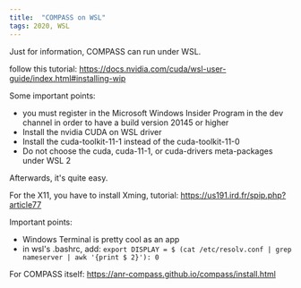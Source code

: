 ```yaml
---
title:  "COMPASS on WSL"
tags: 2020, WSL
---
```


Just for information, COMPASS can run under WSL.

follow this tutorial: https://docs.nvidia.com/cuda/wsl-user-guide/index.html#installing-wip

Some important points:

- you must register in the Microsoft Windows Insider Program in the dev channel in order to have a build version 20145 or higher
- Install the nvidia CUDA on WSL driver
- Install the cuda-toolkit-11-1 instead of the cuda-toolkit-11-0
- Do not choose the cuda, cuda-11-1, or cuda-drivers meta-packages under WSL 2

Afterwards, it's quite easy.

For the X11, you have to install Xming, tutorial: https://us191.ird.fr/spip.php?article77

Important points:

- Windows Terminal is pretty cool as an app
- in wsl's .bashrc, add:
`export DISPLAY = $ (cat /etc/resolv.conf | grep nameserver | awk '{print $ 2}'): 0`

For COMPASS itself: https://anr-compass.github.io/compass/install.html
